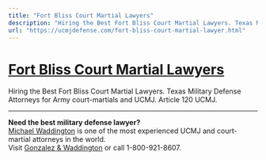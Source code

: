 ```yaml
---
title: "Fort Bliss Court Martial Lawyers"
description: "Hiring the Best Fort Bliss Court Martial Lawyers. Texas Military Defense Attorneys for Army court-martials and UCMJ. Article 120 UCMJ."
url: "https://ucmjdefense.com/fort-bliss-court-martial-lawyer.html"
---
```


# [Fort Bliss Court Martial Lawyers](https://ucmjdefense.com/fort-bliss-court-martial-lawyer.html)

Hiring the Best Fort Bliss Court Martial Lawyers. Texas Military Defense Attorneys for Army court-martials and UCMJ. Article 120 UCMJ.

---

**Need the best military defense lawyer?**  
[Michael Waddington](https://ucmjdefense.com/attorneys/michael-stewart-waddington-partner.html) is one of the most experienced UCMJ and court-martial attorneys in the world.  
Visit [Gonzalez & Waddington](https://ucmjdefense.com) or call 1-800-921-8607.
